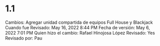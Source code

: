 # 1.1

Cambios: Agregar unidad compartida de equipos Full House y Blackjack
Cuando fue Revisado: May 16, 2022 8:44 PM
Fecha de  versión: May 6, 2022 7:01 PM
Quien hizo el cambio: Rafael Hinojosa López
Revisado: Yes
Revisado por: Pau